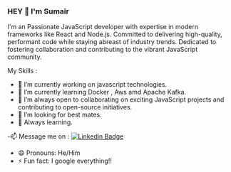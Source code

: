 
### HEY 👋  I'm Sumair

I'm an Passionate JavaScript developer with expertise in modern frameworks like React and Node.js. Committed to delivering high-quality, performant code while staying abreast of industry trends. Dedicated to fostering collaboration and contributing to the vibrant JavaScript community.


My Skills :

- 🔭 I’m currently working on javascript technologies.
- 🌱 I’m currently learning Docker , Aws amd Apache Kafka.
- 👯 I’m always open to collaborating on exciting JavaScript projects and contributing to open-source initiatives.
- 🤔 I’m looking for best mates.
- 💬 Always learning.

-📫 Message me on :  [![Linkedin Badge](https://img.shields.io/badge/-sumair-blue?style=flat&logo=Linkedin&logoColor=white)]( https://www.linkedin.com/in/muhammad-sumair-shaukat-0180b6211/)
- 😄 Pronouns: He/Him
- ⚡ Fun fact: I google everything!!
  
